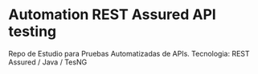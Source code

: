 # Automation REST Assured API testing
Repo de Estudio para Pruebas Automatizadas de APIs.
Tecnologia: REST Assured / Java / TesNG
